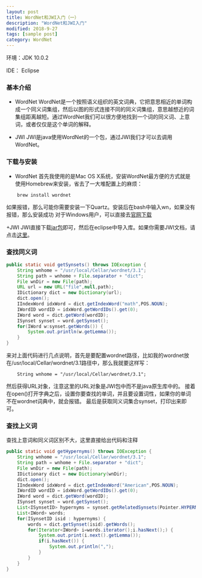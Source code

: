 ```yaml
---
layout: post
title: WordNet和JWI入门（一）
description: "WordNet和JWI入门"
modified: 2018-9-27
tags: [sample post]
category: WordNet
---
```


环境：JDK 10.0.2

IDE： Eclipse

### 基本介绍

+ WordNet
WordNet是一个按照语义组织的英文词典，它把意思相近的单词构成一个同义词集组，然后以图的形式连接不同的同义词集组，意思越想近的词集组距离越短。通过WordNet我们可以很方便地找到一个词的同义词、上意词，或者仅仅是这个单词的解释。

+ JWI 
JWI是java使用WordNet的一个包，通过JWI我们才可以去调用WordNet。

### 下载与安装

+ WordNet
首先我使用的是Mac OS X系统，安装WordNet最方便的方式就是使用Homebrew来安装，省去了一大堆配置上的麻烦：
```
    brew install wordnet
```
如果报错，那么可能你需要安装一下Quartz。安装后在bash中输入wn，如果没有报错，那么安装成功
对于Windows用户，可以直接去[官网下载](https://wordnet.princeton.edu/download)

+JWI
JWI直接下载[jar包](https://projects.csail.mit.edu/jwi/)即可，然后在eclipse中导入库。如果你需要JWI文档，请点击[这里](http://projects.csail.mit.edu/jwi/api/index.html)。

### 查找同义词
```java
public static void getSynsets() throws IOException {
    String wnhome = "/usr/local/Cellar/wordnet/3.1";
    String path = wnhome + File.separator + "dict";
    File wnDir = new File(path);
    URL url = new URL("file",null,path);
    IDictionary dict = new Dictionary(url);
    dict.open();
    IIndexWord idxWord = dict.getIndexWord("math",POS.NOUN);
    IWordID wordID = idxWord.getWordIDs().get(0);
    IWord word = dict.getWord(wordID);
    ISynset synset = word.getSynset();
    for(IWord w:synset.getWords()) {
        System.out.println(w.getLemma());
    }
}
```
来对上面代码进行几点说明，首先是要配置wordnet路径，比如我的wordnet放在/usr/local/Cellar/wordnet/3.1路径中，那么我就要这样写：
```
    String wnhome = "/usr/local/Cellar/wordnet/3.1";
```
然后获得URL对象，注意这里的URL对象是JWI包中而不是java原生库中的。
接着在open()打开字典之后，设置你要查找的单词，并且要设置词性，如果你的单词不在wordnet词典中，就会报错。
最后是获取同义词集合synset，打印出来即可。

### 查找上义词
查找上意词和同义词区别不大，这里直接给出代码和注释
```java
public static void getHypernyms() throws IOException {
    String wnhome = "/usr/local/Cellar/wordnet/3.1";
    String path = wnhome + File.separator + "dict";
    File wnDir = new File(path);
    IDictionary dict = new Dictionary(wnDir);
    dict.open();
    IIndexWord idxWord = dict.getIndexWord("American",POS.NOUN);
    IWordID wordID = idxWord.getWordIDs().get(0);
    IWord word = dict.getWord(wordID);
    ISynset synset = word.getSynset();
    List<ISynsetID> hypernyms = synset.getRelatedSynsets(Pointer.HYPERNYM);
    List<IWord> words;
    for(ISynsetID isid : hypernyms) {
        words = dict.getSynset(isid).getWords();
        for(Iterator<IWord> i=words.iterator();i.hasNext();) {
            System.out.print(i.next().getLemma());
            if(i.hasNext()) {
                System.out.println(",");
            }
        }
    }
}
```
